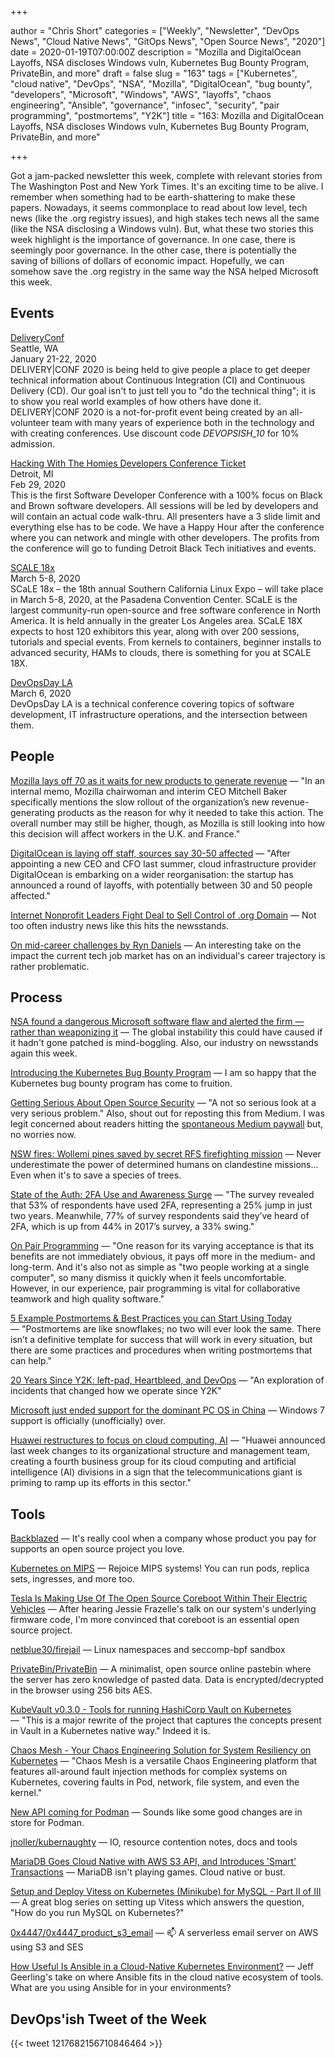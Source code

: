 +++

author = "Chris Short"
categories = ["Weekly", "Newsletter", "DevOps News", "Cloud Native News", "GitOps News", "Open Source News", "2020"]
date = 2020-01-19T07:00:00Z
description = "Mozilla and DigitalOcean Layoffs, NSA discloses Windows vuln, Kubernetes Bug Bounty Program, PrivateBin, and more"
draft = false
slug = "163"
tags = ["Kubernetes", "cloud native", "DevOps", "NSA", "Mozilla", "DigitalOcean", "bug bounty", "developers", "Microsoft", "Windows", "AWS", "layoffs", "chaos engineering", "Ansible", "governance", "infosec", "security", "pair programming", "postmortems", "Y2K"]
title = "163: Mozilla and DigitalOcean Layoffs, NSA discloses Windows vuln, Kubernetes Bug Bounty Program, PrivateBin, and more"

+++

Got a jam-packed newsletter this week, complete with relevant stories from The Washington Post and New York Times. It's an exciting time to be alive. I remember when something had to be earth-shattering to make these papers. Nowadays, it seems commonplace to read about low level, tech news (like the .org registry issues), and high stakes tech news all the same (like the NSA disclosing a Windows vuln). But, what these two stories this week highlight is the importance of governance. In one case, there is seemingly poor governance. In the other case, there is potentially the saving of billions of dollars of economic impact. Hopefully, we can somehow save the .org registry in the same way the NSA helped Microsoft this week.

## Events

[DeliveryConf](https://www.deliveryconf.com/)  
Seattle, WA  
January 21-22, 2020  
DELIVERY|CONF 2020 is being held to give people a place to get deeper technical information about Continuous Integration (CI) and Continuous Delivery (CD). Our goal isn't to just tell you to "do the technical thing"; it is to show you real world examples of how others have done it. DELIVERY|CONF 2020 is a not-for-profit event being created by an all-volunteer team with many years of experience both in the technology and with creating conferences. Use discount code *DEVOPSISH_10* for 10% admission.

[Hacking With The Homies Developers Conference Ticket](https://www.eventbrite.com/e/hacking-with-the-homies-developers-conference-tickets-83203845943)  
Detroit, MI  
Feb 29, 2020  
This is the first Software Developer Conference with a 100% focus on Black and Brown software developers. All sessions will be led by developers and will contain an actual code walk-thru. All presenters have a 3 slide limit and everything else has to be code. We have a Happy Hour after the conference where you can network and mingle with other developers. The profits from the conference will go to funding Detroit Black Tech initiatives and events.

[SCALE 18x](https://www.socallinuxexpo.org)  
March 5-8, 2020  
SCaLE 18x – the 18th annual Southern California Linux Expo – will take place in March 5-8, 2020, at the Pasadena Convention Center. SCaLE is the largest community-run open-source and free software conference in North America. It is held annually in the greater Los Angeles area. SCaLE 18X expects to host 120 exhibitors this year, along with over 200 sessions, tutorials and special events. From kernels to containers, beginner installs to advanced security, HAMs to clouds, there is something for you at SCALE 18X.

[DevOpsDay LA](https://devopsdays.org/events/2020-los-angeles/)  
March 6, 2020  
DevOpsDay LA is a technical conference covering topics of software development, IT infrastructure operations, and the intersection between them.

## People

[Mozilla lays off 70 as it waits for new products to generate revenue](https://techcrunch.com/2020/01/15/mozilla-lays-off-70-as-it-waits-for-subscription-products-to-generate-revenue/) — "In an internal memo, Mozilla chairwoman and interim CEO Mitchell Baker specifically mentions the slow rollout of the organization’s new revenue-generating products as the reason for why it needed to take this action. The overall number may still be higher, though, as Mozilla is still looking into how this decision will affect workers in the U.K. and France."

[DigitalOcean is laying off staff, sources say 30-50 affected](https://techcrunch.com/2020/01/17/digitalocean-layoffs/) — "After appointing a new CEO and CFO last summer, cloud infrastructure provider DigitalOcean is embarking on a wider reorganisation: the startup has announced a round of layoffs, with potentially between 30 and 50 people affected."

[Internet Nonprofit Leaders Fight Deal to Sell Control of .org Domain](https://www.nytimes.com/reuters/2020/01/10/technology/09reuters-internet-domain-sale.html) — Not too often industry news like this hits the newsstands.

[On mid-career challenges by Ryn Daniels](https://www.ryn.works/blog/on-mid-career-challenges) — An interesting take on the impact the current tech job market has on an individual's career trajectory is rather problematic.

## Process

[NSA found a dangerous Microsoft software flaw and alerted the firm — rather than weaponizing it](https://www.washingtonpost.com/national-security/nsa-found-a-dangerous-microsoft-software-flaw-and-alerted-the-firm--rather-than-weaponize-it/2020/01/14/f024c926-3679-11ea-bb7b-265f4554af6d_story.html) — The global instability this could have caused if it hadn't gone patched is mind-boggling. Also, our industry on newsstands again this week.

[Introducing the Kubernetes Bug Bounty Program](https://www.cncf.io/blog/2020/01/14/introducing-the-kubernetes-bug-bounty-program/) — I am so happy that the Kubernetes bug bounty program has come to fruition.

[Getting Serious About Open Source Security](https://cd.foundation/blog/2020/01/15/getting-serious-about-open-source-security/) — "A not so serious look at a very serious problem." Also, shout out for reposting this from Medium. I was legit concerned about readers hitting the [spontaneous Medium paywall](https://nomedium.dev) but, no worries now.

[NSW fires: Wollemi pines saved by secret RFS firefighting mission](https://www.smh.com.au/environment/conservation/incredible-secret-firefighting-mission-saves-famous-dinosaur-trees-20200115-p53rom.html) — Never underestimate the power of determined humans on clandestine missions... Even when it's to save a species of trees.

[State of the Auth: 2FA Use and Awareness Surge](https://duo.com/blog/2fa-use-and-awareness-surge) — "The survey revealed that 53% of respondents have used 2FA, representing a 25% jump in just two years. Meanwhile, 77% of survey respondents said they’ve heard of 2FA, which is up from 44% in 2017’s survey, a 33% swing."

[On Pair Programming](https://martinfowler.com/articles/on-pair-programming.html) — "One reason for its varying acceptance is that its benefits are not immediately obvious, it pays off more in the medium- and long-term. And it's also not as simple as "two people working at a single computer", so many dismiss it quickly when it feels uncomfortable. However, in our experience, pair programming is vital for collaborative teamwork and high quality software."

[5 Example Postmortems & Best Practices you can Start Using Today](https://www.blameless.com/5-best-practices-nailing-postmortems/) — "Postmortems are like snowflakes; no two will ever look the same. There isn’t a definitive template for success that will work in every situation, but there are some practices and procedures when writing postmortems that can help."

[20 Years Since Y2K: left-pad, Heartbleed, and DevOps](https://www.transposit.com/blog/2020.01.15-left-pad-heartbleed-and-devops/) — "An exploration of incidents that changed how we operate since Y2K"

[Microsoft just ended support for the dominant PC OS in China](https://www.abacusnews.com/china-tech-city/microsoft-just-ended-support-dominant-pc-os-china/article/3045984) — Windows 7 support is officially (unofficially) over.

[Huawei restructures to focus on cloud computing, AI](https://technode.com/2020/01/14/huawei-makes-changes-to-organizational-structure-highlighting-cloud-computing-ai/) — "Huawei announced last week changes to its organizational structure and management team, creating a fourth business group for its cloud computing and artificial intelligence (AI) divisions in a sign that the telecommunications giant is priming to ramp up its efforts in this sector."

## Tools

[Backblazed](https://daniel.haxx.se/blog/2020/01/14/backblazed/) — It's really cool when a company whose product you pay for supports an open source project you love.

[Kubernetes on MIPS](https://kubernetes.io/blog/2020/01/15/kubernetes-on-mips/) — Rejoice MIPS systems! You can run pods, replica sets, ingresses, and more too.

[Tesla Is Making Use Of The Open Source Coreboot Within Their Electric Vehicles](https://www.phoronix.com/scan.php?page=news_item&px=Tesla-Uses-Coreboot) — After hearing Jessie Frazelle's talk on our system's underlying firmware code, I'm more convinced that coreboot is an essential open source project.

[netblue30/firejail](https://github.com/netblue30/firejail) — Linux namespaces and seccomp-bpf sandbox

[PrivateBin/PrivateBin](https://github.com/PrivateBin/PrivateBin) — A minimalist, open source online pastebin where the server has zero knowledge of pasted data. Data is encrypted/decrypted in the browser using 256 bits AES.

[KubeVault v0.3.0 - Tools for running HashiCorp Vault on Kubernetes](https://blog.byte.builders/post/kubevault-v0.3.0/) — "This is a major rewrite of the project that captures the concepts present in Vault in a Kubernetes native way." Indeed it is.

[Chaos Mesh - Your Chaos Engineering Solution for System Resiliency on Kubernetes](https://pingcap.com/blog/chaos-mesh-your-chaos-engineering-solution-for-system-resiliency-on-kubernetes/) — "Chaos Mesh is a versatile Chaos Engineering platform that features all-around fault injection methods for complex systems on Kubernetes, covering faults in Pod, network, file system, and even the kernel."

[New API coming for Podman](https://podman.io/releases/2020/01/17/podman-new-api.html) — Sounds like some good changes are in store for Podman.

[jnoller/kubernaughty](https://github.com/jnoller/kubernaughty) — IO, resource contention notes, docs and tools

[MariaDB Goes Cloud Native with AWS S3 API, and Introduces 'Smart' Transactions](https://thenewstack.io/mariadb-goes-cloud-native-with-aws-s3-api-and-introduces-smart-transactions/) — MariaDB isn't playing games. Cloud native or bust.

[Setup and Deploy Vitess on Kubernetes (Minikube) for MySQL - Part II of III](https://www.percona.com/blog/2020/01/14/setup-and-deploy-vitess-on-kubernetes-minikube-for-mysql-part-ii-of-iii/) — A great blog series on setting up Vitess which answers the question, "How do you run MySQL on Kubernetes?"

[0x4447/0x4447_product_s3_email](https://github.com/0x4447/0x4447_product_s3_email) — 📫 A serverless email server on AWS using S3 and SES

[How Useful Is Ansible in a Cloud-Native Kubernetes Environment?](https://www.ansible.com/blog/how-useful-is-ansible-in-a-cloud-native-kubernetes-environment) — Jeff Geerling's take on where Ansible fits in the cloud native ecosystem of tools. What are you using Ansible for in your environments?

## DevOps'ish Tweet of the Week

{{< tweet 1217682156710846464 >}}
